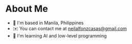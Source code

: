 About Me
===========================
* 🌴 I'm based in Manila, Philippines
* ✉️ You can contact me at [neilalfonzcasas@gmail.com](mailto:neilalfonzcasas@gmail.com)
* 🧠 I'm learning AI and low-level programming
